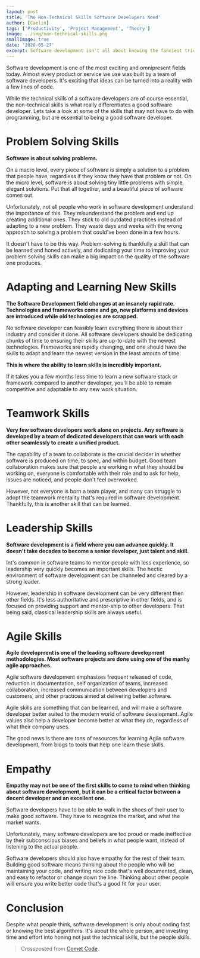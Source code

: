 ```yaml
---
layout: post
title: 'The Non-Technical Skills Software Developers Need'
author: [Caelin]
tags: ['Productivity', 'Project Management', 'Theory']
image: ../img/non-technical-skills.png
smallImage: true
date: '2020-05-27'
excerpt: Software development isn't all about knowing the fanciest tricks or writing the least code to solve a problem. Here are some non-technical skills a software developer should have to succeed. 
---
```


Software development is one of the most exciting and omnipresent fields today. Almost every product or service we use was built by a team of software developers. It's exciting that ideas can be turned into a reality with a few lines of code. 

While the technical skills of a software developers are of course essential, the non-technical skills is what really differentiates a good software developer. Lets take a look at some of the skills that may not have to do with programming, but are essential to being a good software developer.

# Problem Solving Skills
**Software is about solving problems.** 

On a macro level, every piece of software is simply a solution to a problem that people have, regardless if they know they have that problem or not. On the micro level, software is about solving tiny little problems with simple, elegant solutions. Put that all together, and a beautiful piece of software comes out. 

Unfortunately, not all people who work in software development understand the importance of this. They misunderstand the problem and end up creating additional ones. They stick to old outdated practices instead of adapting to a new problem. They waste days and weeks with the wrong approach to solving a problem that could've been done in a few hours. 

It doesn't have to be this way. Problem-solving is thankfully a skill that can be learned and honed actively, and dedicating your time to improving your problem solving skills can make a big impact on the quality of the software one produces.

# Adapting and Learning New Skills
**The Software Development field changes at an insanely rapid rate. Technologies and frameworks come and go, new platforms and devices are introduced while old technologies are scrapped.**

No software developer can feasibly learn everything there is about their industry and consider it done. All software developers should be dedicating chunks of time to ensuring their skills are up-to-date with the newest technologies. Frameworks are rapidly changing, and one should have the skills to adapt and learn the newest version in the least amoutn of time. 

**This is where the ability to learn skills is incredibly important.**

If it takes you a few months less time to learn a new software stack or framework compared to another developer, you'll be able to remain competitive and adaptable to any new work situation.

# Teamwork Skills
**Very few software developers work alone on projects. Any software is developed by a team of dedicated developers that can work with each other seamlessly to create a unified product.**

The capability of a team to collaborate is the crucial decider in whether software is produced on time, to spec, and within budget. Good team collaboration makes sure that people are working n what they should be working on, everyone is comfortable with their role and to ask for help, issues are noticed, and people don't feel overworked. 

However, not everyone is born a team player, and many can struggle to adopt the teamwork mentality that's required in software development. Thankfully, this is another skill that can be learned.

# Leadership Skills
**Software development is a field where you can advance quickly. It doesn't take decades to become a senior developer, just talent and skill.**

Int's common in software teams to mentor people with less experience, so leadership very quickly becomes an important skills. The hectic environment of software development can be channeled and cleared by a strong leader.

However, leadership in software development can be very different then other fields. It's less authoritative and prescriptive in other fields, and is focused on providing support and mentor-ship to other developers. That being said, classical leadership skills are always useful.

# Agile Skills
**Agile development is one of the leading software development methodologies. Most software projects are done using one of the manhy agile approaches.**

Agile software development emphasizes frequent released of code, reduction in documentation, self organization of teams, increased collaboration, increased communication between developers and customers, and other practices aimed at delivering better software.

Agile skills are something that can be learned, and will make a software developer better suited to the modern world of software development. Agile values also help a developer become better at what they do, regardless of what their company uses.

The good news is there are tons of resources for learning Agile software development, from blogs to tools that help one learn these skills.

# Empathy
**Empathy may not be one of the first skills to come to mind when thinking about software development, but it can be a critical factor between a decent developer and an excellent one.**

Software developers have to be able to walk in the shoes of their user to make good software. They have to recognize the market, and what the market wants.

Unfortunately, many software developers are too proud or made ineffective by their subconscious biases and beliefs in what people want, instead of listening to the actual people.

Software developers should also have empathy for the rest of their team. Building good software means thinking about the people who will be maintaining your code, and writing nice code that's well documented, clean, and easy to refactor or change down the line. Thinking about other people will ensure you write better code that's a good fit for your user. 

# Conclusion

Despite what people think, software development is only about coding fast or knowing the best algorithms. It's about the whole person, and investing time and effort into honing not just the technical skills, but the people skills. 

> Crossposted from [Comet Code](https://cometcode.io)
